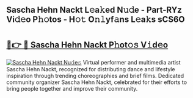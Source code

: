 ## Sascha Hehn Nackt L𝚎a𝚔ed N𝚞𝚍e - Part-RYz Vi𝚍𝚎o P𝚑𝚘tos - H𝚘𝚝 O𝚗𝚕yf𝚊ns L𝚎a𝚔s sCS6O

# <h2><a href="http://kf6v8ii.oniu.top/?m=Sascha+Hehn+Nackt">🔗👉 🔴 Sascha Hehn Nackt P𝚑ot𝚘𝚜 V𝚒d𝚎o</a></h2>

[![Sascha Hehn Nackt Nu𝚍e𝚜](https://i.imgur.com/0qMVB7G.gif)](http://kf6v8ii.oniu.top/?m=Sascha+Hehn+Nackt)
Virtual performer and multimedia artist Sascha Hehn Nackt, recognized for distributing dance and lifestyle inspiration through trending choreographies and brief films. Dedicated community organizer Sascha Hehn Nackt, celebrated for their efforts to bring people together and improve their community.  
